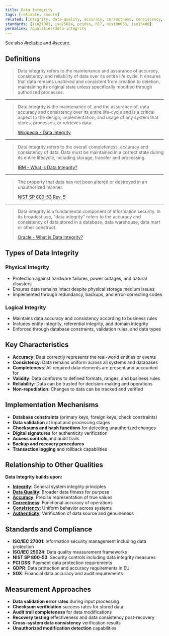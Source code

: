 ```yaml
---
title: Data Integrity
tags: [reliable, secure]
related: [integrity, data-quality, accuracy, correctness, consistency, authenticity, non-repudiation, transactionality]
standards: [iso27001, iso25024, pcidss, hl7, nist80053, iso15408]
permalink: /qualities/data-integrity
---
```


See also [#reliable](/tag-reliable) and [#secure](/tag-secure).

## Definitions

>Data integrity refers to the maintenance and assurance of accuracy, consistency, and reliability of data over its entire life cycle. It ensures that data remains unaltered and consistent from creation to deletion, maintaining its original state unless specifically modified through authorized processes.

<hr class="with-no-margin"/>

>Data integrity is the maintenance of, and the assurance of, data accuracy and consistency over its entire life-cycle and is a critical aspect to the design, implementation, and usage of any system that stores, processes, or retrieves data.
>
>[Wikipedia - Data Integrity](https://en.wikipedia.org/wiki/Data_integrity)

<hr class="with-no-margin"/>

>Data integrity refers to the overall completeness, accuracy and consistency of data. Data must be maintained in a correct state during its entire lifecycle, including storage, transfer and processing.
>
>[IBM - What is Data Integrity?](https://www.ibm.com/topics/data-integrity)

<hr class="with-no-margin"/>

>The property that data has not been altered or destroyed in an unauthorized manner.
>
>[NIST SP 800-53 Rev. 5](https://csrc.nist.gov/glossary/term/data_integrity)

<hr class="with-no-margin"/>

>Data integrity is a fundamental component of information security. In its broadest use, "data integrity" refers to the accuracy and consistency of data stored in a database, data warehouse, data mart or other construct.
>
>[Oracle - What is Data Integrity?](https://www.oracle.com/database/what-is-data-integrity/)

## Types of Data Integrity

### **Physical Integrity**
- Protection against hardware failures, power outages, and natural disasters
- Ensures data remains intact despite physical storage medium issues
- Implemented through redundancy, backups, and error-correcting codes

### **Logical Integrity** 
- Maintains data accuracy and consistency according to business rules
- Includes entity integrity, referential integrity, and domain integrity
- Enforced through database constraints, validation rules, and data types

## Key Characteristics

- **Accuracy**: Data correctly represents the real-world entities or events
- **Consistency**: Data remains uniform across all systems and databases
- **Completeness**: All required data elements are present and accounted for
- **Validity**: Data conforms to defined formats, ranges, and business rules
- **Reliability**: Data can be trusted for decision-making and operations
- **Non-repudiation**: Changes to data can be tracked and verified

## Implementation Mechanisms

- **Database constraints** (primary keys, foreign keys, check constraints)
- **Data validation** at input and processing stages
- **Checksums and hash functions** for detecting unauthorized changes
- **Digital signatures** for authenticity verification
- **Access controls** and audit trails
- **Backup and recovery procedures**
- **Transaction logging** and rollback capabilities

## Relationship to Other Qualities

**Data Integrity builds upon:**
- **[Integrity](/qualities/integrity)**: General system integrity principles
- **[Data Quality](/qualities/data-quality)**: Broader data fitness for purpose
- **[Accuracy](/qualities/accuracy)**: Precise representation of true values
- **[Correctness](/qualities/correctness)**: Functional accuracy of operations
- **[Consistency](/qualities/consistency)**: Uniform behavior across systems
- **[Authenticity](/qualities/authenticity)**: Verification of data source and genuineness

## Standards and Compliance

- **ISO/IEC 27001**: Information security management including data protection
- **ISO/IEC 25024**: Data quality measurement frameworks
- **NIST SP 800-53**: Security controls including data integrity measures
- **PCI DSS**: Payment data protection requirements
- **GDPR**: Data protection and accuracy requirements in EU
- **SOX**: Financial data accuracy and audit requirements

## Measurement Approaches

- **Data validation error rates** during input processing
- **Checksum verification** success rates for stored data
- **Audit trail completeness** for data modifications
- **Recovery testing** effectiveness and data consistency post-recovery
- **Cross-system data consistency** verification results
- **Unauthorized modification detection** capabilities